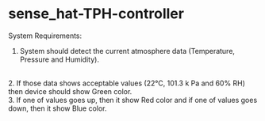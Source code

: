 # sense_hat-TPH-controller


System Requirements:
1. System should detect the current atmosphere data (Temperature, Pressure and Humidity).
<br>
2. If those data shows acceptable values (22°C, 101.3 k Pa and 60% RH) then device should show
Green color.
<br>
3. If one of values goes up, then it show Red color and if one of values goes down, then it show
Blue color.
<br>
